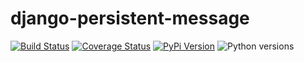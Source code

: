 # django-persistent-message

[![Build Status](https://api.travis-ci.org/uw-it-aca/django-persistent-message.svg?branch=master)](https://travis-ci.org/uw-it-aca/django-persistent-message)
[![Coverage Status](https://coveralls.io/repos/github/uw-it-aca/django-persistent-message/badge.svg?branch=master)](https://coveralls.io/github/uw-it-aca/django-persistent-message?branch=master)
[![PyPi Version](https://img.shields.io/pypi/v/django-persistent-message.svg)](https://pypi.python.org/pypi/django-persistent-message)
![Python versions](https://img.shields.io/pypi/pyversions/django-persistent-message.svg)


